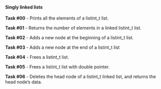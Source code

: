 #### Singly linked lists

**Task #00** - Prints all the elements of a listint_t list.

**Task #01** - Returns the number of elements in a linked listint_t list.

**Task #02** - Adds a new node at the beginning of a listint_t list.

**Task #03** - Adds a new node at the end of a listint_t list

**Task #04** - Frees a listint_t list.

**Task #05** - Frees a listint_t list with double pointer.

**Task #06** - Deletes the head node of a listint_t linked list, and returns the head node’s data.
